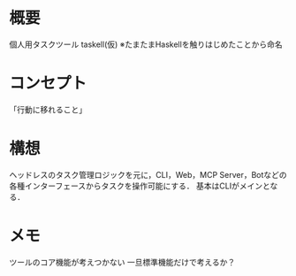 # 概要

個人用タスクツール taskell(仮)
※たまたまHaskellを触りはじめたことから命名

# コンセプト

「行動に移れること」

# 構想

ヘッドレスのタスク管理ロジックを元に，CLI，Web，MCP Server，Botなどの各種インターフェースからタスクを操作可能にする．
基本はCLIがメインとなる．


# メモ
ツールのコア機能が考えつかない
一旦標準機能だけで考えるか？
